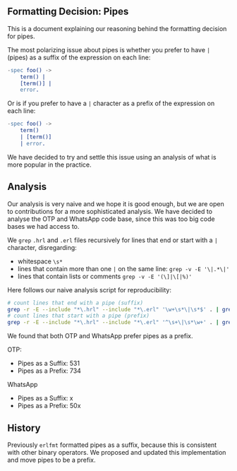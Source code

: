 ## Formatting Decision: Pipes

This is a document explaining our reasoning behind the formatting decision for pipes.

The most polarizing issue about pipes is whether you prefer to have `|` (pipes) as a suffix of the expression on each line:

```erlang
-spec foo() ->
    term() |
    [term()] |
    error.
```

Or is if you prefer to have a `|` character as a prefix of the expression on each line:

```erlang
-spec foo() ->
    term()
    | [term()]
    | error.
```

We have decided to try and settle this issue using an analysis of what is more popular in the practice.

## Analysis

Our analysis is very naive and we hope it is good enough, but we are open to contributions for a more sophisticated analysis.
We have decided to analyse the OTP and WhatsApp code base, since this was too big code bases we had access to.

We `grep` `.hrl` and `.erl` files recursively for lines that end or start with a `|` character, disregarding:
  - whitespace `\s*`
  - lines that contain more than one `|` on the same line: `grep -v -E '\|.*\|'`
  - lines that contain lists or comments `grep -v -E '(\]|\[|%)'`

Here follows our naive analysis script for reproducibility:
```sh
# count lines that end with a pipe (suffix)
grep -r -E --include "*\.hrl" --include "*\.erl" '\w+\s*\|\s*$' . | grep -v -E '\|.*\|' | grep -v -E '(\]|\[|%)' | wc -l
# count lines that start with a pipe (prefix)
grep -r -E --include "*\.hrl" --include "*\.erl" '^\s+\|\s*\w+' . | grep -v -E '\|.*\|' | grep -v -E '(\]|\[|%)' | wc -l
```

We found that both OTP and WhatsApp prefer pipes as a prefix.

OTP:
  - Pipes as a Suffix: 531
  - Pipes as a Prefix: 734

WhatsApp
  - Pipes as a Suffix: x
  - Pipes as a Prefix: 50x

## History

Previously `erlfmt` formatted pipes as a suffix, because this is consistent with other binary operators.
We proposed and updated this implementation and move pipes to be a prefix.
